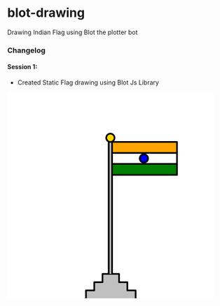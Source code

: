 # blot-drawing
Drawing Indian Flag using Blot the plotter bot

### Changelog

#### Session 1:

* Created Static Flag drawing using Blot Js Library
  
![Static Flag Image](image.png)
